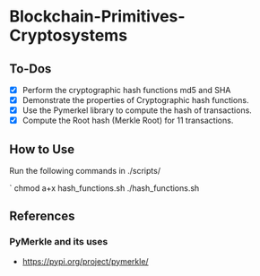 # Blockchain-Primitives-Cryptosystems

## To-Dos

- [x] Perform the cryptographic hash functions md5 and SHA
- [x] Demonstrate the properties of Cryptographic hash functions.
- [x] Use the Pymerkel library to compute the hash of transactions.
- [x] Compute the Root hash (Merkle Root) for 11 transactions.

## How to Use
 Run the following commands in ./scripts/ 

` chmod a+x hash_functions.sh
 ./hash_functions.sh
## References

### PyMerkle and its uses

- https://pypi.org/project/pymerkle/
